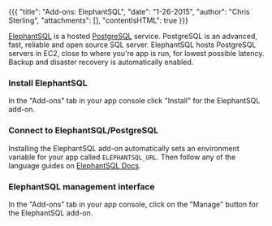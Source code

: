 {{{
  "title": "Add-ons: ElephantSQL",
  "date": "1-26-2015",
  "author": "Chris Sterling",
  "attachments": [],
  "contentIsHTML": true
}}}

<p><a href="http://www.elephantsql.com" target="_blank">ElephantSQL</a> is a hosted <a href="http://www.postgresql.org" target="_blank">PostgreSQL</a> service. PostgreSQL is an advanced, fast, reliable and open source SQL server. ElephantSQL hosts PostgreSQL servers in EC2, close to where you're app is run, for lowest possible latency. Backup and disaster recovery is automatically enabled.</p>
<h3>Install ElephantSQL</h3>
<p>In the "Add-ons" tab in your app console click "Install" for the ElephantSQL add-on.</p>
<h3>Connect to ElephantSQL/PostgreSQL</h3>
<p>Installing the ElephantSQL add-on automatically sets an environment variable for your app called <code>ELEPHANTSQL_URL</code>. Then follow any of the language guides on <a href="http://www.elephantsql.com/docs.html" target="_blank">ElephantSQL Docs</a>.</p>
<h3>ElephantSQL management interface</h3>
<p>In the "Add-ons" tab in your app console, click on the "Manage" button for the ElephantSQL add-on.</p>
